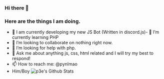### Hi there 👋

### Here are the things I am doing.

- 🔭 I am currently developing my new JS Bot (Written in discord.js)- 🌱 I’m currently learning PHP
- 👯 I’m looking to collaborate on nothing right now.
- 🤔 I’m looking for help with php.
- 💬 Ask me about anything js, css, html related and I will try my best to respond!
- 📫 How to reach me: @pynlmao
- Him/Boy
![p3e's Github Stats](https://github-readme-stats.vercel.app/api?username=p3e&show_icons=true&title_color=788cd1&bg_color=ededed&text_color=121212)
